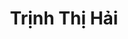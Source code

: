 ---
layout: album_gallery
resource: instagram
title: "Trịnh Thị Hải"
description: "Instagram albums of Trịnh Thị Hải</br>. Username: iamhaiiii"
active: gallery
images:
- image_path: /iamhaiiii/1/20240901_174400_457881096_3744636652463350_7586338612317066235_n.jpg
  gallery-folder: /gallery/iamhaiiii/1/
  gallery-name: 1
  gallery-date: March 2025
- image_path: /iamhaiiii/10/20240826_204749_457136190_1156749308763290_5142693771326763706_n.jpg
  gallery-folder: /gallery/iamhaiiii/10/
  gallery-name: 10
  gallery-date: March 2025
- image_path: /iamhaiiii/11/20241005_182256_462206408_1043407330439663_7895757075077766964_n.jpg
  gallery-folder: /gallery/iamhaiiii/11/
  gallery-name: 11
  gallery-date: March 2025
- image_path: /iamhaiiii/2/20241008_211015_462395666_422329713892399_803603937995492469_n.jpg
  gallery-folder: /gallery/iamhaiiii/2/
  gallery-name: 2
  gallery-date: March 2025
- image_path: /iamhaiiii/3/20241110_173314_466673278_550884617647232_5175621310628465_n.jpg
  gallery-folder: /gallery/iamhaiiii/3/
  gallery-name: 3
  gallery-date: March 2025
- image_path: /iamhaiiii/4/20241124_193312_468269393_2022161578287106_6515383249231310577_n.jpg
  gallery-folder: /gallery/iamhaiiii/4/
  gallery-name: 4
  gallery-date: March 2025
- image_path: /iamhaiiii/5/20250124_195349_474754960_18328535446089746_1994916579275217500_n.jpg
  gallery-folder: /gallery/iamhaiiii/5/
  gallery-name: 5
  gallery-date: March 2025
- image_path: /iamhaiiii/6/20250222_134959_480669979_18331810432089746_4145389796262826726_n.jpg
  gallery-folder: /gallery/iamhaiiii/6/
  gallery-name: 6
  gallery-date: March 2025
- image_path: /iamhaiiii/7/20230916_180806_378982217_837635641050045_3116626605827233472_n.jpg
  gallery-folder: /gallery/iamhaiiii/7/
  gallery-name: 7
  gallery-date: March 2025
- image_path: /iamhaiiii/8/20241112_230015_466793531_925497266124505_5102227944039665853_n.jpg
  gallery-folder: /gallery/iamhaiiii/8/
  gallery-name: 8
  gallery-date: March 2025
- image_path: /iamhaiiii/9/20240906_201003_458462100_433758463045160_2037237798371877683_n.jpg
  gallery-folder: /gallery/iamhaiiii/9/
  gallery-name: 9
  gallery-date: March 2025
- image_path: /iamhaiiii/sm/20230310_194424_332339894_922347662239572_3229242389927369284_n.jpg
  gallery-folder: /gallery/iamhaiiii/sm/
  gallery-name: sm
  gallery-date: March 2025
---